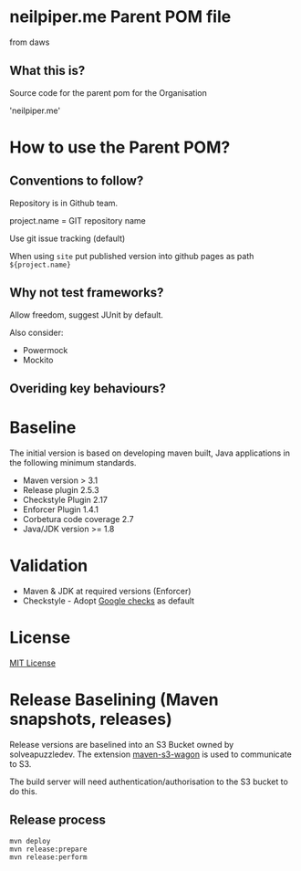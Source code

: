 # neilpiper.me Parent POM file
 from daws
## What this is?

Source code for the parent pom for the Organisation

'neilpiper.me'

# How to use the Parent POM?

## Conventions to follow?

Repository is in Github team.

project.name = GIT repository name

Use git issue tracking (default)

When using `site` put published version into github pages as path `${project.name}`

## Why not test frameworks?

Allow freedom, suggest JUnit by default.

Also consider: 
* Powermock
* Mockito


## Overiding key behaviours?


# Baseline

The initial version is based on developing maven built, Java applications in the following minimum standards.


 * Maven version > 3.1
  * Release plugin 2.5.3
  * Checkstyle Plugin 2.17
  * Enforcer Plugin 1.4.1
  * Corbetura code coverage 2.7
 * Java/JDK version >= 1.8

# Validation

 * Maven & JDK at required versions (Enforcer)
 * Checkstyle - Adopt [Google checks](http://checkstyle.sourceforge.net/google_style.html) as default

# License

[MIT License](https://opensource.org/licenses/mit-license.php)

# Release Baselining (Maven snapshots, releases)

Release versions are baselined into an S3 Bucket owned by 
solveapuzzledev.  The extension [maven-s3-wagon](https://github.com/jcaddel/maven-s3-wagon) is used to communicate to S3.  

The build server will need authentication/authorisation to the S3 bucket to do this.

## Release process

```
mvn deploy
mvn release:prepare
mvn release:perform
```
